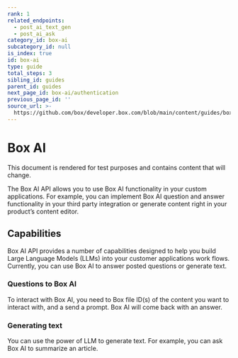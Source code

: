 ```yaml
---
rank: 1
related_endpoints:
  - post_ai_text_gen
  - post_ai_ask
category_id: box-ai
subcategory_id: null
is_index: true
id: box-ai
type: guide
total_steps: 3
sibling_id: guides
parent_id: guides
next_page_id: box-ai/authentication
previous_page_id: ''
source_url: >-
  https://github.com/box/developer.box.com/blob/main/content/guides/box-ai/index.md
---
```

# Box AI

<Message type="warning">

This document is rendered for test purposes and contains content that
will change.

</Message>

The Box AI API allows you to use Box AI
functionality
in your custom applications. For example, you can
implement Box AI question and answer
functionality in your third party integration
or generate content right in
your product’s content editor.

## Capabilities

Box AI API provides a number of capabilities
designed to help you build Large
Language Models (LLMs) into
your customer applications work flows.
Currently, you can use Box AI to
answer posted questions or generate text.

### Questions to Box AI

To interact with Box AI, you need to
Box file ID(s) of the content you want
to interact with, and a send a prompt.
Box AI will come back with an answer.

### Generating text

You can use the power of LLM to
generate text.
For example, you can ask Box AI
to summarize an article.